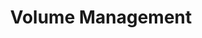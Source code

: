 ---
ee_id: '71'
site: '1'
type: '2'
long_id: 2011-021 Volume Management
url: 2011-021-volumemanagement
title: Volume Management
year: '2011'
medium: Ten Vizio 55-inch back lit LCD HDTVs in original packaging
commission: 'Commissioned by Whitney Museum of American Art, New York, for Cory Arcangel:
  Pro Tools'
add_credit:
dims: Dimensions variable
pitch: "​Arrangement of flat-screen TV's in boxes. "
ps:
live_url:
related:
youtube:
imgs: volume-management-2011-021-full-database-SC.jpg
subheading:
year2: '2011'
download:
add_credits:
related_code:
layout: things-i-made
---